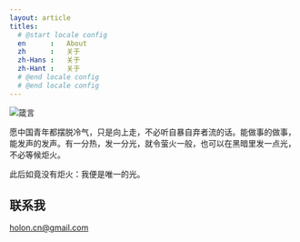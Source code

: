 ```yaml
---
layout: article
titles:
  # @start locale config
  en      :   About
  zh      :   关于
  zh-Hans :   关于
  zh-Hant :   关于
  # @end locale config
  # @end locale config
---
```




![箴言](https://cdn.jsdelivr.net/gh/wholon/image@main/uPic/93C62984-2A8B-4B18-88B1-DE4B6D2BD3B0_1_201_a.jpeg)


愿中国青年都摆脱冷气，只是向上走，不必听自暴自弃者流的话。能做事的做事，能发声的发声。有一分热，发一分光，就令萤火一般，也可以在黑暗里发一点光，不必等候炬火。

此后如竟没有炬火：我便是唯一的光。


## 联系我
holon.cn@gmail.com